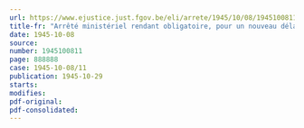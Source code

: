 ```yaml
---
url: https://www.ejustice.just.fgov.be/eli/arrete/1945/10/08/1945100811/justel
title-fr: "Arrêté ministériel rendant obligatoire, pour un nouveau délai de trois mois, une réglementation économique dans l'industrie de la tréfilerie et de la clouterie"
date: 1945-10-08
source:
number: 1945100811
page: 888888
case: 1945-10-08/11
publication: 1945-10-29
starts:
modifies:
pdf-original:
pdf-consolidated:
---
```


